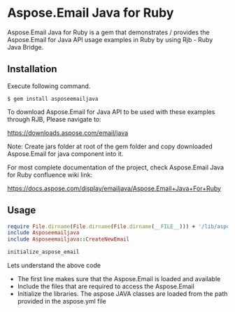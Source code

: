  # Aspose.Email Java for Ruby
Aspose.Email Java for Ruby is a gem that demonstrates / provides the Aspose.Email for Java API usage examples in Ruby by using Rjb - Ruby Java Bridge.

## Installation

Execute following command.

    $ gem install asposeemailjava

To download Aspose.Email for Java API to be used with these examples through RJB, Please navigate to:

https://downloads.aspose.com/email/java

Note: Create jars folder at root of the gem folder and copy downloaded Aspose.Email for java component into it.

For most complete documentation of the project, check Aspose.Email Java for Ruby confluence wiki link:

https://docs.aspose.com/display/emailjava/Aspose.Email+Java+For+Ruby

## Usage

```ruby
require File.dirname(File.dirname(File.dirname(__FILE__))) + '/lib/asposeemailjava'
include Asposeemailjava
include Asposeemailjava::CreateNewEmail

initialize_aspose_email
```
Lets understand the above code
* The first line makes sure that the Aspose.Email is loaded and available 
* Include the files that are required to access the Aspose.Email
* Initialize the libraries. The aspose JAVA classes are loaded from the path provided in the aspose.yml file
